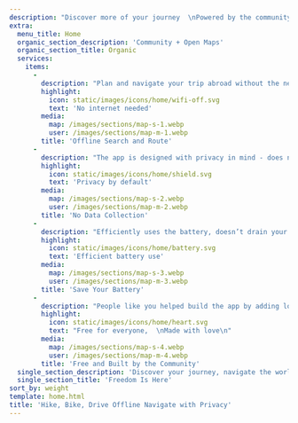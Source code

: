 ```yaml
---
description: "Discover more of your journey  \nPowered by the community\n"
extra:
  menu_title: Home
  organic_section_description: 'Community + Open Maps'
  organic_section_title: Organic
  services:
    items:
      - 
        description: "Plan and navigate your trip abroad without the need for mobile data, and search waypoints while on a distant hike.\n"
        highlight:
          icon: static/images/icons/home/wifi-off.svg
          text: 'No internet needed'
        media:
          map: /images/sections/map-s-1.webp
          user: /images/sections/map-m-1.webp
        title: 'Offline Search and Route'
      - 
        description: "The app is designed with privacy in mind - does not identify people, does not track you, and does not collect any information.\n"
        highlight:
          icon: static/images/icons/home/shield.svg
          text: 'Privacy by default'
        media:
          map: /images/sections/map-s-2.webp
          user: /images/sections/map-m-2.webp
        title: 'No Data Collection'
      - 
        description: "Efficiently uses the battery, doesn’t drain your battery like other navigation apps.\n"
        highlight:
          icon: static/images/icons/home/battery.svg
          text: 'Efficient battery use'
        media:
          map: /images/sections/map-s-3.webp
          user: /images/sections/map-m-3.webp
        title: 'Save Your Battery'
      - 
        description: "People like you helped build the app by adding locations to <span class=\"text-icon\"><svg viewBox=\"0 0 19 19\"><use href=\"#icon-open-street-map\"></use></svg> [OpenStreetMap](https://openstreetmap.org)</span>, giving feedback on features, and contributing code on Codeberg in the open-source community.\n"
        highlight:
          icon: static/images/icons/home/heart.svg
          text: "Free for everyone,  \nMade with love\n"
        media:
          map: /images/sections/map-s-4.webp
          user: /images/sections/map-m-4.webp
        title: 'Free and Built by the Community'
  single_section_description: 'Discover your journey, navigate the world with privacy and community at the forefront.'
  single_section_title: 'Freedom Is Here'
sort_by: weight
template: home.html
title: 'Hike, Bike, Drive Offline Navigate with Privacy'
---
```



